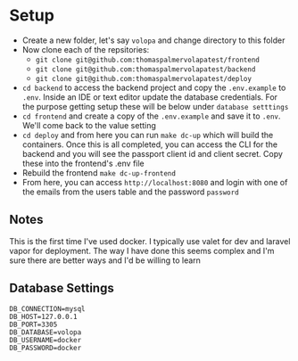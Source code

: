 # Setup
* Create a new folder, let's say `volopa` and change directory to this folder
* Now clone each of the repsitories:
  * `git clone git@github.com:thomaspalmervolapatest/frontend`
  * `git clone git@github.com:thomaspalmervolapatest/backend`
  * `git clone git@github.com:thomaspalmervolapatest/deploy`
* `cd backend` to access the backend project and copy the `.env.example` to `.env`. Inside an IDE or text editor update the database credentials. For the purpose getting setup these will be below under `database setttings`
* `cd frontend` and create a copy of the `.env.example` and save it to `.env`. We'll come back to the value setting
* `cd deploy` and from here you can run `make dc-up` which will build the containers. Once this is all completed, you can access the CLI for the backend and you will see the passport client id and client secret. Copy these into the frontend's .env file
* Rebuild the frontend `make dc-up-frontend`
* From here, you can access `http://localhost:8080` and login with one of the emails from the users table and the password `password`

## Notes
This is the first time I've used docker. I typically use valet for dev and laravel vapor for deployment. The way I have done this seems complex and I'm sure there are better ways and I'd be willing to learn

## Database Settings
```
DB_CONNECTION=mysql
DB_HOST=127.0.0.1
DB_PORT=3305
DB_DATABASE=volopa
DB_USERNAME=docker
DB_PASSWORD=docker
```